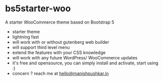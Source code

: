 # bs5starter-woo
A starter WooCommerce theme based on Bootstrap 5
- starter theme
- lightning fast
- will work with or without gutenberg web builder
- will support third level menu
- extend the features with your CSS knowledge
- will work with any future WordPress/ WooCommerce updates
- it's free and opensource, you can simply install and activate, start using :)
- concern ? reach me at hello@manishpushkar.in
